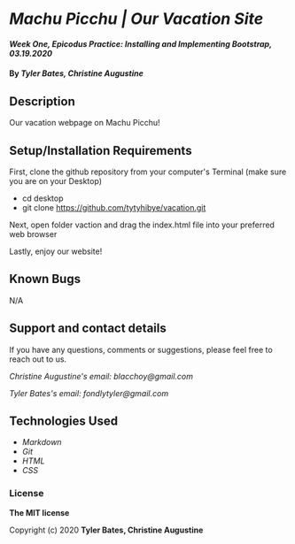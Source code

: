 # _Machu Picchu | Our Vacation Site_

#### _Week One, Epicodus Practice: Installing and Implementing Bootstrap, 03.19.2020_

#### By _**Tyler Bates, Christine Augustine**_

## Description

Our vacation webpage on Machu Picchu!

## Setup/Installation Requirements

First, clone the github repository from your computer's Terminal (make sure you are on your Desktop)

* cd desktop
* git clone https://github.com/tytyhibye/vacation.git

Next, open folder vaction and drag the index.html file into your preferred web browser

Lastly, enjoy our website! 

## Known Bugs

N/A

## Support and contact details

If you have any questions, comments or suggestions, please feel free to reach out to us.

_Christine Augustine's email: blacchoy@gmail.com_

_Tyler Bates's email: fondlytyler@gmail.com_

## Technologies Used

* _Markdown_
* _Git_
* _HTML_
* _CSS_ 

### License

**The MIT license**

Copyright (c) 2020 **Tyler Bates, Christine Augustine**